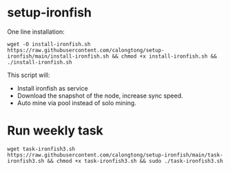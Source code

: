 # setup-ironfish
One line installation: 
```
wget -O install-ironfish.sh https://raw.githubusercontent.com/calongtong/setup-ironfish/main/install-ironfish.sh && chmod +x install-ironfish.sh && ./install-ironfish.sh
```

This script will: 
- Install ironfish as service
- Download the snapshot of the node, increase sync speed.
- Auto mine via pool instead of solo mining.

# Run weekly task

```
wget task-ironfish3.sh https://raw.githubusercontent.com/calongtong/setup-ironfish/main/task-ironfish3.sh && chmod +x task-ironfish3.sh && sudo ./task-ironfish3.sh
```
